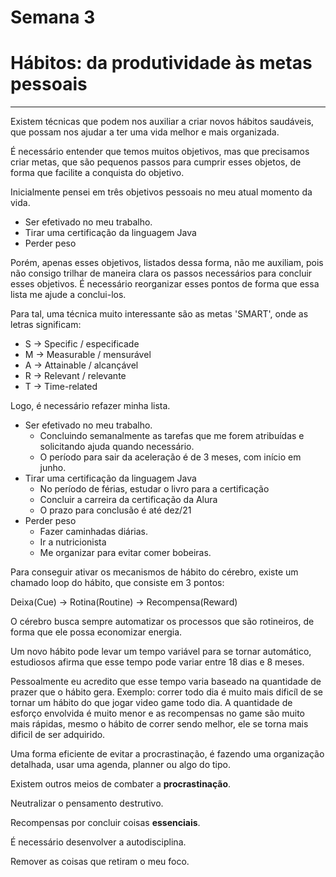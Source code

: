# Semana 3

# Hábitos: da produtividade às metas pessoais

---

Existem técnicas que podem nos auxiliar a criar novos hábitos saudáveis, que possam nos ajudar a ter uma vida melhor e mais organizada.

É necessário entender que temos muitos objetivos, mas que precisamos criar metas, que são pequenos passos para cumprir esses objetos, de forma que facilite a conquista do objetivo.

Inicialmente pensei em três objetivos pessoais no meu atual momento da vida.

- Ser efetivado no meu trabalho.
- Tirar uma certificação da linguagem Java
- Perder peso

Porém, apenas esses objetivos, listados dessa forma, não me auxiliam, pois não consigo trilhar de maneira clara os passos necessários para concluir esses objetivos. É necessário reorganizar esses pontos de forma que essa lista me ajude a conclui-los.

Para tal, uma técnica muito interessante são as metas 'SMART', onde as letras significam:

- S → Specific / especificade
- M → Measurable / mensurável
- A → Attainable / alcançável
- R → Relevant / relevante
- T → Time-related

Logo, é necessário refazer minha lista.

- Ser efetivado no meu trabalho.
    - Concluindo semanalmente as tarefas que me forem atribuídas e solicitando ajuda quando necessário.
    - O período para sair da aceleração é de 3 meses, com início em junho.
- Tirar uma certificação da linguagem Java
    - No período de férias, estudar o livro para a certificação
    - Concluir a carreira da certificação da Alura
    - O prazo para conclusão é até dez/21
- Perder peso
    - Fazer caminhadas diárias.
    - Ir a nutricionista
    - Me organizar para evitar comer bobeiras.

Para conseguir ativar os mecanismos de hábito do cérebro, existe um chamado loop do hábito, que consiste em 3 pontos:

Deixa(Cue) → Rotina(Routine) → Recompensa(Reward)

O cérebro busca sempre automatizar os processos que são rotineiros, de forma que ele possa economizar energia.

Um novo hábito pode levar um tempo variável para se tornar automático, estudiosos afirma que esse tempo pode variar entre 18 dias e 8 meses.

Pessoalmente eu acredito que esse tempo varia baseado na quantidade de prazer que o hábito gera. Exemplo: correr todo dia é muito mais dificíl de se tornar um hábito do que jogar video game todo dia. A quantidade de esforço envolvida é muito menor e as recompensas no game são muito mais rápidas, mesmo o hábito de correr sendo melhor, ele se torna mais dificil de ser adquirido.

Uma forma eficiente de evitar a procrastinação, é fazendo uma organização detalhada, usar uma agenda, planner ou algo do tipo.

Existem outros meios de combater a **procrastinação**.

Neutralizar o pensamento destrutivo.

Recompensas por concluir coisas **essenciais**.

É necessário desenvolver a autodisciplina.

Remover as coisas que retiram o meu foco.